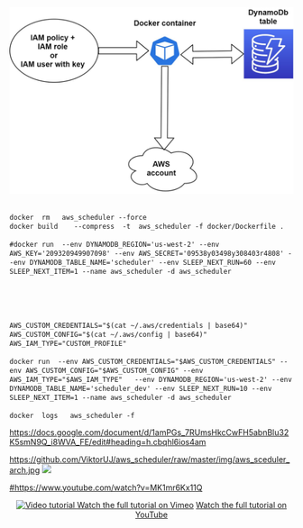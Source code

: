 
<img src="https://github.com/ViktorUJ/aws_scheduler/raw/master/img/aws_sceduler_arch.jpg" width="1440">


````

docker  rm   aws_scheduler --force 
docker build    --compress  -t  aws_scheduler -f docker/Dockerfile .

#docker run  --env DYNAMODB_REGION='us-west-2' --env AWS_KEY='209320949907098' --env AWS_SECRET='09538y03498y308403r4808' --env DYNAMODB_TABLE_NAME='scheduler' --env SLEEP_NEXT_RUN=60 --env SLEEP_NEXT_ITEM=1 --name aws_scheduler -d aws_scheduler





AWS_CUSTOM_CREDENTIALS="$(cat ~/.aws/credentials | base64)"
AWS_CUSTOM_CONFIG="$(cat ~/.aws/config | base64)"
AWS_IAM_TYPE="CUSTOM_PROFILE"

docker run  --env AWS_CUSTOM_CREDENTIALS="$AWS_CUSTOM_CREDENTIALS" --env AWS_CUSTOM_CONFIG="$AWS_CUSTOM_CONFIG" --env AWS_IAM_TYPE="$AWS_IAM_TYPE"   --env DYNAMODB_REGION='us-west-2' --env DYNAMODB_TABLE_NAME='scheduler_dev' --env SLEEP_NEXT_RUN=10 --env SLEEP_NEXT_ITEM=1 --name aws_scheduler -d aws_scheduler

docker  logs   aws_scheduler -f

`````
https://docs.google.com/document/d/1amPGs_7RUmsHkcCwFH5abnBlu32K5smN9Q_i8WVA_FE/edit#heading=h.cbqhl6ios4am



https://github.com/ViktorUJ/aws_scheduler/raw/master/img/aws_sceduler_arch.jpg
<img src="https://github.com/kubernetes/kubernetes/raw/master/logo/logo.png" width="100">


<p align="center" >
  <a href="https://youtu.be/kIR4SVRSa9U" target="_blank">
   
</p>


#https://www.youtube.com/watch?v=MK1mr6Kx11Q


<p align="center" >
  <a href="https://www.youtube.com/watch?v=MK1mr6Kx11Q" target="_blank">
    <img src="https://raw.githubusercontent.com/microblink/docker/83c07acda6f15765b47e8f90f8335cac52105713/api/tutorial_aws.gif" alt="Video tutorial" />
  </a>
  <a href="https://vimeo.com/242042478" target="_blank">Watch the full tutorial on Vimeo</a>
  <a href="https://youtu.be/uSMc5ELC6f8" target="_blank">Watch the full tutorial on YouTube</a>
</p>

 
